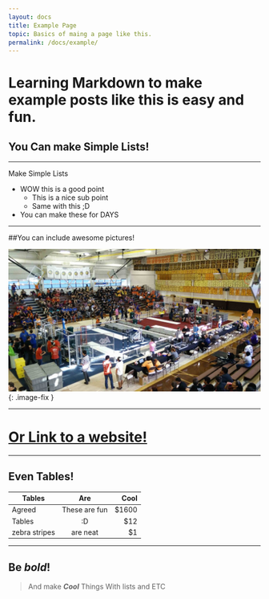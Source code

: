 ```yaml
---
layout: docs
title: Example Page
topic: Basics of maing a page like this.
permalink: /docs/example/
---
```


# Learning Markdown to make example posts like this is easy and fun.

## You Can make Simple Lists!
---

Make Simple Lists

- WOW this is a good point
    - This is a nice sub point
    - Same with this ;D
- You can make these for DAYS

---

##You can include awesome pictures!

![Battle At the Border](/docs/resources/img/example.jpg){: .image-fix }


---

# [Or Link to a website!](https://sdarobotics.org)

---

## Even Tables!


| Tables        | Are           | Cool  |
| ------------- |:-------------:| -----:|
| Agreed        | These are fun | $1600 |
| Tables        | :D            |   $12 |
| zebra stripes | are neat      |    $1 |

---

## Be *bold*!

> And make **_Cool_** Things With lists and ETC